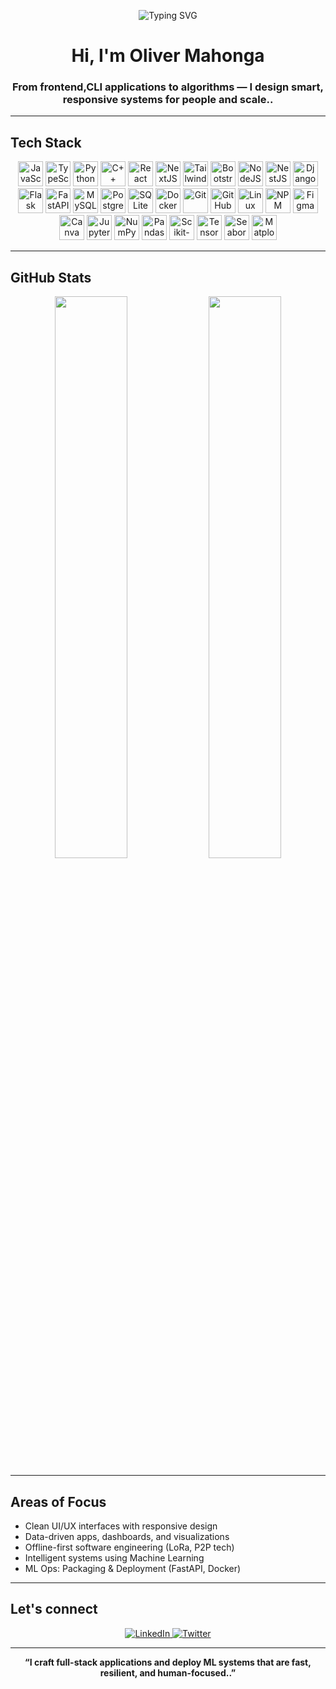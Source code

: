 <!-- Animated Headline -->
<!-- Animated Professional Headline -->
<p align="center">
  <img src="https://readme-typing-svg.demolab.com?font=Fira+Code&pause=1000&width=1000&lines=Software+Engineer+%7C+ML+Engineer+%7C+Data+Scientist+%7C+Backend+Engineer+%7C+DevOps+%7C+Offline-first+Systems+Builder" alt="Typing SVG" />
</p>


<h1 align="center">Hi, I'm Oliver Mahonga</h1>
<h3 align="center">From frontend,CLI applications  to algorithms — I design smart, responsive systems for people and scale..</h3>

---

##  Tech Stack

<p align="center">
  <!-- Languages -->
  <img src="https://cdn.jsdelivr.net/gh/devicons/devicon/icons/javascript/javascript-original.svg" height="40" alt="JavaScript"/>
  <img src="https://cdn.jsdelivr.net/gh/devicons/devicon/icons/typescript/typescript-original.svg" height="40" alt="TypeScript"/>
  <img src="https://cdn.jsdelivr.net/gh/devicons/devicon/icons/python/python-original.svg" height="40" alt="Python"/>
  <img src="https://cdn.jsdelivr.net/gh/devicons/devicon/icons/cplusplus/cplusplus-original.svg" height="40" alt="C++"/>

  <!-- Frontend -->
  <img src="https://cdn.jsdelivr.net/gh/devicons/devicon/icons/react/react-original.svg" height="40" alt="React"/>
  <img src="https://cdn.jsdelivr.net/gh/devicons/devicon/icons/nextjs/nextjs-original-wordmark.svg" height="40" alt="NextJS"/>
  <img src="https://cdn.jsdelivr.net/gh/devicons/devicon/icons/tailwindcss/tailwindcss-plain.svg" height="40" alt="TailwindCSS"/>
  <img src="https://cdn.jsdelivr.net/gh/devicons/devicon/icons/bootstrap/bootstrap-original.svg" height="40" alt="Bootstrap"/>

  <!-- Backend -->
  <img src="https://cdn.jsdelivr.net/gh/devicons/devicon/icons/nodejs/nodejs-original.svg" height="40" alt="NodeJS"/>
  <img src="https://cdn.jsdelivr.net/gh/devicons/devicon/icons/nestjs/nestjs-plain.svg" height="40" alt="NestJS"/>
  <img src="https://cdn.jsdelivr.net/gh/devicons/devicon/icons/django/django-plain.svg" height="40" alt="Django"/>
  <img src="https://cdn.jsdelivr.net/gh/devicons/devicon/icons/flask/flask-original.svg" height="40" alt="Flask"/>
  <img src="https://cdn.jsdelivr.net/gh/devicons/devicon/icons/fastapi/fastapi-original.svg" height="40" alt="FastAPI"/>

  <!-- Databases -->
  <img src="https://cdn.jsdelivr.net/gh/devicons/devicon/icons/mysql/mysql-original.svg" height="40" alt="MySQL"/>
  <img src="https://cdn.jsdelivr.net/gh/devicons/devicon/icons/postgresql/postgresql-original.svg" height="40" alt="PostgreSQL"/>
  <img src="https://cdn.jsdelivr.net/gh/devicons/devicon/icons/sqlite/sqlite-original.svg" height="40" alt="SQLite"/>

  <!-- Tools -->
  <img src="https://cdn.jsdelivr.net/gh/devicons/devicon/icons/docker/docker-original.svg" height="40" alt="Docker"/>
  <img src="https://cdn.jsdelivr.net/gh/devicons/devicon/icons/git/git-original.svg" height="40" alt="Git"/>
  <img src="https://cdn.jsdelivr.net/gh/devicons/devicon/icons/github/github-original.svg" height="40" alt="GitHub"/>
  <img src="https://cdn.jsdelivr.net/gh/devicons/devicon/icons/linux/linux-original.svg" height="40" alt="Linux"/>
  <img src="https://cdn.jsdelivr.net/gh/devicons/devicon/icons/npm/npm-original-wordmark.svg" height="40" alt="NPM"/>

  <!-- Design & UI/UX -->
  <img src="https://cdn.jsdelivr.net/gh/devicons/devicon/icons/figma/figma-original.svg" height="40" alt="Figma"/>
  <img src="https://cdn.jsdelivr.net/gh/devicons/devicon/icons/canva/canva-original.svg" height="40" alt="Canva"/>

  <!-- Data Science & ML -->
  <img src="https://cdn.jsdelivr.net/gh/devicons/devicon/icons/jupyter/jupyter-original.svg" height="40" alt="Jupyter"/>
  <img src="https://cdn.jsdelivr.net/gh/devicons/devicon/icons/numpy/numpy-original.svg" height="40" alt="NumPy"/>
  <img src="https://cdn.jsdelivr.net/gh/devicons/devicon/icons/pandas/pandas-original.svg" height="40" alt="Pandas"/>
  <img src="https://cdn.jsdelivr.net/gh/devicons/devicon/icons/scikitlearn/scikitlearn-original.svg" height="40" alt="Scikit-learn"/>
  <img src="https://cdn.jsdelivr.net/gh/devicons/devicon/icons/tensorflow/tensorflow-original.svg" height="40" alt="TensorFlow"/>
  <img src="https://cdn.jsdelivr.net/gh/devicons/devicon/icons/seaborn/seaborn-original.svg" height="40" alt="Seaborn"/>
  <img src="https://cdn.jsdelivr.net/gh/devicons/devicon/icons/matplotlib/matplotlib-original.svg" height="40" alt="Matplotlib"/>
</p>

---

## GitHub Stats

<p align="center">
  <img src="https://github-readme-stats.vercel.app/api?username=oliver-mahonga&show_icons=true&theme=tokyonight&hide_border=true&border_radius=10" width="48%" />
  <img src="https://github-readme-stats.vercel.app/api/top-langs/?username=oliver-mahonga&layout=compact&theme=tokyonight&hide_border=true&border_radius=10" width="48%" />
</p>

---

##  Areas of Focus

- Clean UI/UX interfaces with responsive design
- Data-driven apps, dashboards, and visualizations
- Offline-first software engineering (LoRa, P2P tech)
- Intelligent systems using Machine Learning
- ML Ops: Packaging & Deployment (FastAPI, Docker)

---


##  Let's connect 

<p align="center">
  <a href="https://www.linkedin.com/in/oliver-mahonga-147242295/" target="_blank">
    <img alt="LinkedIn" src="https://img.shields.io/badge/-LinkedIn-blue?style=for-the-badge&logo=linkedin" />
  </a>
  <a href="https://x.com/Salvatore_mahon" target="_blank">
    <img alt="Twitter" src="https://img.shields.io/badge/-@Salvatore_mahon-1DA1F2?style=for-the-badge&logo=twitter" />
  </a>
</p>

---

<p align="center"><strong>“I craft full-stack applications and deploy ML systems that are fast, resilient, and human-focused..”</strong></p>
